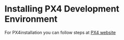 # Installing PX4 Development Environment


For PX4installation you can follow steps at [PX4 website](http://docs.px4.io/main/en/dev_setup/dev_env_linux_ubuntu.html)

